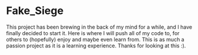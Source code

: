 # Fake_Siege
This project has been brewing in the back of my mind for a while, and I have finally decided to start it. Here is where I will push all of my code to, for others to (hopefully) enjoy and maybe even learn from. This is as much a passion project as it is a learning experience. Thanks for looking at this :).